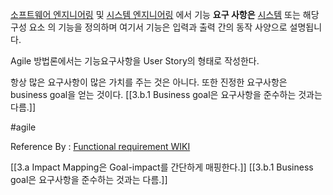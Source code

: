 
[소프트웨어 엔지니어링](https://en.wikipedia.org/wiki/Software_engineering "소프트웨어 공학") 및 [시스템 엔지니어링](https://en.wikipedia.org/wiki/Systems_engineering "시스템 엔지니어링") 에서 기능 **요구 사항은** [시스템](https://en.wikipedia.org/wiki/System "체계") 또는 해당 구성 요소 의 기능을 정의하며 여기서 기능은 입력과 출력 간의 동작 사양으로 설명됩니다.

Agile 방법론에서는 기능요구사항을 User Story의 형태로 작성한다. 

항상 많은 요구사항이 많은 가치를 주는 것은 아니다. 또한 진정한 요구사항은 business goal을 얻는 것이다. [[3.b.1 Business goal은 요구사항을 준수하는 것과는 다름.]]

#agile

Reference By : [Functional requirement WIKI](https://en.wikipedia.org/wiki/Functional_requirement)



[[3.a Impact Mapping은 Goal-impact를 간단하게 매핑한다.]]
[[3.b.1 Business goal은 요구사항을 준수하는 것과는 다름.]]